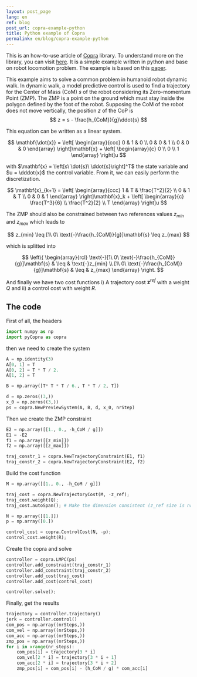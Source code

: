 ```yaml
---
layout: post_page
lang: en
ref: blog
post_url: copra-example-python
title: Python example of Copra
permalink: en/blog/copra-example-python
---
```


This is an how-to-use article of [Copra](https://github.com/vsamy/Copra) library.
To understand more on the library, you can visit [here]({{site.url}}/en/git-repository/copra).
It is a simple example written in python and base on robot locomotion problem.
The example is based on this [paper](https://hal.inria.fr/inria-00390462/document).
<!--more-->

This example aims to solve a common problem in humanoid robot dynamic walk.
In dynamic walk, a model predictive control is used to find a trajectory for the Center of Mass (CoM) $s$ of the robot considering its Zero-momentum Point (ZMP). 
The ZMP is a point on the ground which must stay inside the polygon defined by the foot of the robot. 
Supposing the CoM of the robot does not move vertically, the position $z$ of the CoP is
$$
    z = s - \frac{h_{CoM}}{g}\ddot{s}
$$

This equation can be written as a linear system.

$$
    \mathbf{\dot{x}} = 
    \left[
        \begin{array}{ccc}
            0 & 1 & 0 \\
            0 & 0 & 1 \\
            0 & 0 & 0
        \end{array}
    \right]\mathbf{x} +
    \left[
        \begin{array}{c}
            0 \\
            0 \\
            1
        \end{array}
    \right]u
$$

with $\mathbf{x} = \left[s\ \dot{s}\ \ddot{s}\right]^T$ the state variable 
and $u = \dddot{x}$ the control variable.
From it, we can easily perform the discretization.

$$
    \mathbf{x}_{k+1} = 
    \left[
        \begin{array}{ccc}
            1 & T & \frac{T^2}{2} \\
            0 & 1 & T \\
            0 & 0 & 1
        \end{array}
    \right]\mathbf{x}_k +
    \left[
        \begin{array}{c}
            \frac{T^3}{6} \\
            \frac{T^2}{2} \\
            T
        \end{array}
    \right]u
$$

The ZMP should also be constrained between two references values $z_{min}$ and $z_{max}$
which leads to

$$
    z_{min} \leq [1\ 0\ \text{-}\frac{h_{CoM}}{g}]\mathbf{s} \leq z_{max}
$$

which is splitted into

$$
    \left\{
        \begin{array}{rcl}
            \text{-}[1\ 0\ \text{-}\frac{h_{CoM}}{g}]\mathbf{s} & \leq & \text{-}z_{min} \\
            [1\ 0\ \text{-}\frac{h_{CoM}}{g}]\mathbf{s}  & \leq & z_{max}
        \end{array}
    \right.
$$

And finally we have two cost functions i) A trajectory cost $\mathbf{z}^{ref}$ with a weight $Q$ and ii) a control cost with weight $R$.

The code
--------
First of all, the headers

```python
import numpy as np
import pyCopra as copra
```

then we need to create the system

```python
A = np.identity(3)
A[0, 1] = T
A[0, 2] = T * T / 2.
A[1, 2] = T

B = np.array([T* T * T / 6., T * T / 2, T])

d = np.zeros((3,))
x_0 = np.zeros((3,))
ps = copra.NewPreviewSystem(A, B, d, x_0, nrStep)
```

Then we create the ZMP constraint 

```python
E2 = np.array([[1., 0., -h_CoM / g]])
E1 = -E2
f1 = np.array([[z_min]])
f2 = np.array([[z_max]])

traj_constr_1 = copra.NewTrajectoryConstraint(E1, f1)
traj_constr_2 = copra.NewTrajectoryConstraint(E2, f2)
```

Build the cost function

```python
M = np.array([[1., 0., -h_CoM / g]])

traj_cost = copra.NewTrajectoryCost(M, -z_ref);
traj_cost.weight(Q);
traj_cost.autoSpan(); # Make the dimension consistent (z_ref size is nrSteps)

N = np.array([[1.]])
p = np.array([0.])

control_cost = copra.ControlCost(N, -p);
control_cost.weight(R);
```

Create the copra and solve

```python
controller = copra.LMPC(ps)
controller.add_constraint(traj_constr_1)
controller.add_constraint(traj_constr_2)
controller.add_cost(traj_cost)
controller.add_cost(control_cost)

controller.solve();
```

Finally, get the results

```python
trajectory = controller.trajectory()
jerk = controller.control()
com_pos = np.array((nrSteps,))
com_vel = np.array((nrSteps,))
com_acc = np.array((nrSteps,))
zmp_pos = np.array((nrSteps,))
for i in xrange(nr_steps):
    com_pos[i] = trajectory[3 * i]
    com_vel[2 * i] = trajectory[3 * i + 1]
    com_acc[2 * i] = trajectory[3 * i + 2]
    zmp_pos[i] = com_pos[i] - (h_CoM / g) * com_acc[i]
```
